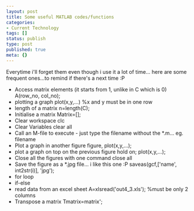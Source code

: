 ```yaml
---
layout: post
title: Some useful MATLAB codes/functions
categories:
- Current Technology
tags: []
status: publish
type: post
published: true
meta: {}
---
```

Everytime i'll forget them even though i use it a lot of time... here are some frequent ones...to remind if there's a next time :P

- Access matrix elements (it starts from 1, unlike in C which is 0) A(row\_no, col\_no);
- plotting a graph plot(x,y,...) %x and y must be in one row
- length of a matrix n=length(C);
- Initialise a matrix Matrix=[];
- Clear workspace clc
- Clear Variables clear all
- Call an M-file to execute - just type the filename without the \*.m... eg. filename
- Plot a graph in another figure figure, plot(x,y,...);
- plot a graph on top on the previous figure hold on; plot(x,y,...);
- Close all the figures with one command close all
- Save the figure as a \*.jpg file... i like this one :P saveas(gcf,['name', int2str(i)], 'jpg');
- for loop
- if-else
- read data from an excel sheet A=xlsread('out4\_3.xls'); %must be only 2 columns
- Transpose a matrix Tmatrix=matrix';
